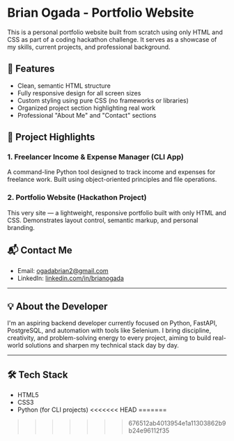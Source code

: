 # Brian Ogada - Portfolio Website

This is a personal portfolio website built from scratch using only HTML and CSS as part of a coding hackathon challenge. It serves as a showcase of my skills, current projects, and professional background.

## 🚀 Features

- Clean, semantic HTML structure
- Fully responsive design for all screen sizes
- Custom styling using pure CSS (no frameworks or libraries)
- Organized project section highlighting real work
- Professional "About Me" and "Contact" sections

## 📁 Project Highlights

### 1. Freelancer Income & Expense Manager (CLI App)
A command-line Python tool designed to track income and expenses for freelance work. Built using object-oriented principles and file operations.

### 2. Portfolio Website (Hackathon Project)
This very site — a lightweight, responsive portfolio built with only HTML and CSS. Demonstrates layout control, semantic markup, and personal branding.

## 📬 Contact Me

- Email: [ogadabrian2@gmail.com](mailto:ogadabrian2@gmail.com)  
- LinkedIn: [linkedin.com/in/brianogada](https://linkedin.com/in/brianogada)

---

## 💡 About the Developer

I'm an aspiring backend developer currently focused on Python, FastAPI, PostgreSQL, and automation with tools like Selenium. I bring discipline, creativity, and problem-solving energy to every project, aiming to build real-world solutions and sharpen my technical stack day by day.

---

## 🛠 Tech Stack

- HTML5
- CSS3
- Python (for CLI projects)
<<<<<<< HEAD
=======

>>>>>>> 676512ab4013954e1a11303862b9b24e96112f35
